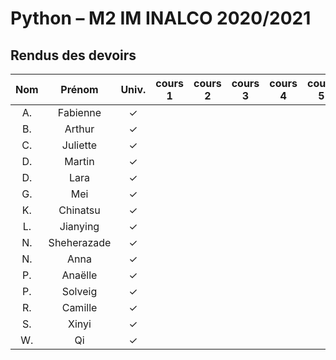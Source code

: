
# Python – M2 IM INALCO 2020/2021
## Rendus des devoirs

| Nom | Prénom   | Univ. | cours 1 | cours 2 | cours 3 | cours 4 | cours 5 | cours 6 |
|:---:|:--------:|:-----:|:-------:|:-------:|:-------:|:-------:|:-------:|:-------:|
|  A. |Fabienne  |✓        |         |         |         |         |         |
|  B. |Arthur    |✓        |         |         |         |         |         |
|  C. |Juliette  |✓        |         |         |         |         |         |
|  D. |Martin    |✓        |         |         |         |         |         |
|  D. |Lara      |✓        |         |         |         |         |         |
|  G. |Mei       |✓        |         |         |         |         |         |
|  K. |Chinatsu  |✓        |         |         |         |         |         |
|  L. |Jianying  |✓        |         |         |         |         |         |
|  N. |Sheherazade|✓        |         |         |         |         |         |
|  N. |Anna      |✓        |         |         |         |         |         |
|  P. |Anaëlle   |✓        |         |         |         |         |         |
|  P. |Solveig   |✓        |         |         |         |         |         |
|  R. |Camille   |✓        |         |         |         |         |         |
|  S. |Xinyi     |✓        |         |         |         |         |         |
|  W. |Qi        |✓        |         |         |         |         |         |
